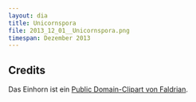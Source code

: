 ```yaml
---
layout: dia
title: Unicornspora
file: 2013_12_01__Unicornspora.png
timespan: Dezember 2013
---
```


## Credits

Das Einhorn ist ein [Public Domain-Clipart von Faldrian](http://openclipart.org/detail/188567/white-unicorn-by-faldrian-188567).
